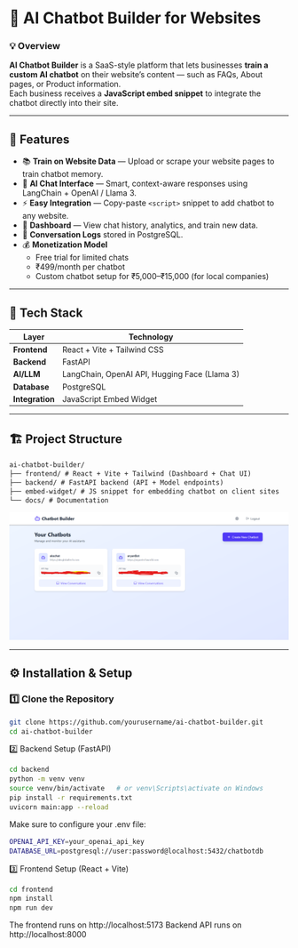 # 🤖 AI Chatbot Builder for Websites

### 💡 Overview  
**AI Chatbot Builder** is a SaaS-style platform that lets businesses **train a custom AI chatbot** on their website’s content — such as FAQs, About pages, or Product information.  
Each business receives a **JavaScript embed snippet** to integrate the chatbot directly into their site.

---

## 🧠 Features

- 📚 **Train on Website Data** — Upload or scrape your website pages to train chatbot memory.  
- 💬 **AI Chat Interface** — Smart, context-aware responses using LangChain + OpenAI / Llama 3.  
- ⚡ **Easy Integration** — Copy-paste `<script>` snippet to add chatbot to any website.  
- 🧾 **Dashboard** — View chat history, analytics, and train new data.  
- 💾 **Conversation Logs** stored in PostgreSQL.  
- 💰 **Monetization Model**
  - Free trial for limited chats
  - ₹499/month per chatbot
  - Custom chatbot setup for ₹5,000–₹15,000 (for local companies)

---

## 🧩 Tech Stack

| Layer | Technology |
|-------|-------------|
| **Frontend** | React + Vite + Tailwind CSS |
| **Backend** | FastAPI |
| **AI/LLM** | LangChain, OpenAI API, Hugging Face (Llama 3) |
| **Database** | PostgreSQL |
| **Integration** | JavaScript Embed Widget |

---

## 🏗️ Project Structure
```
ai-chatbot-builder/
├── frontend/ # React + Vite + Tailwind (Dashboard + Chat UI)
├── backend/ # FastAPI backend (API + Model endpoints)
├── embed-widget/ # JS snippet for embedding chatbot on client sites
└── docs/ # Documentation

```

![Chat Dashboard](screenshots/chatboat_dash.png)

---

## ⚙️ Installation & Setup

### 1️⃣ Clone the Repository
```bash
git clone https://github.com/yourusername/ai-chatbot-builder.git
cd ai-chatbot-builder
```
2️⃣ Backend Setup (FastAPI)
```bash
cd backend
python -m venv venv
source venv/bin/activate   # or venv\Scripts\activate on Windows
pip install -r requirements.txt
uvicorn main:app --reload
```
Make sure to configure your .env file:
```bash
OPENAI_API_KEY=your_openai_api_key
DATABASE_URL=postgresql://user:password@localhost:5432/chatbotdb
```
3️⃣ Frontend Setup (React + Vite)
```bash
cd frontend
npm install
npm run dev
```
The frontend runs on http://localhost:5173
Backend API runs on http://localhost:8000
